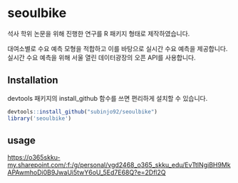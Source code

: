 # seoulbike

석사 학위 논문을 위해 진행한 연구를 R 패키지 형태로 제작하였습니다.

대여소별로 수요 예측 모형을 적합하고 이를 바탕으로 실시간 수요 예측을 제공합니다. 실시간 수요 예측을 위해 서울 열린 데이터광장의 오픈 API를 사용합니다. 

## Installation

devtools 패키지의 install_github 함수를 쓰면 편리하게 설치할 수 있습니다.

```R
devtools::install_github("subinjo92/seoulbike")
library('seoulbike')
```

## usage

https://o365skku-my.sharepoint.com/:f:/g/personal/vgd2468_o365_skku_edu/EvTtINgiBH9MkAPAwmhoDi0B9JwaUi5twY6oU_5Ed7E68Q?e=2Dfl2Q
